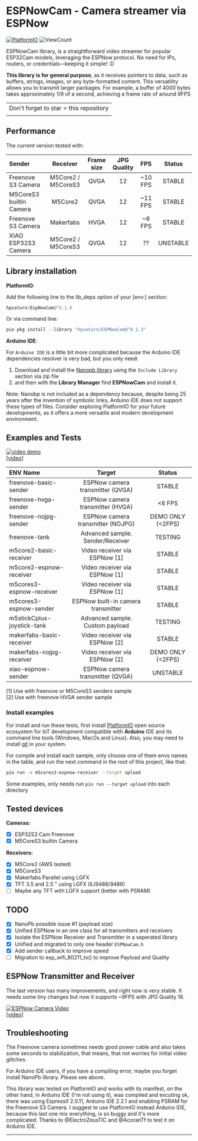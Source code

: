 # ESPNowCam - Camera streamer via ESPNow

[![PlatformIO](https://github.com/hpsaturn/esp32s3-cam/workflows/PlatformIO/badge.svg)](https://github.com/hpsaturn/esp32s3-cam/actions/) ![ViewCount](https://views.whatilearened.today/views/github/hpsaturn/esp32s3-cam.svg)  

ESPNowCam library, is a straightforward video streamer for popular ESP32Cam models, leveraging the ESPNow protocol. No need for IPs, routers, or credentials—keeping it simple! :D

**This library is for general purpose**, as it receives pointers to data, such as buffers, strings, images, or any byte-formatted content. This versatility allows you to transmit larger packages. For example, a buffer of 4000 bytes takes approximately 1/9 of a second, achieving a frame rate of around 9FPS

<table>
  <tr>
    <td>
      Don't forget to star ⭐ this repository
    </td>
  </tr>
</table>

## Performance

The current version tested with:

| Sender | Receiver | Frame size | JPG Quality | FPS | Status |
|:-----------------|:-----------:|:-------:|:-----:|:------:|:------:| 
| Freenove S3 Camera | M5Core2 / M5CoreS3 | QVGA | 12 | ~10 FPS | STABLE |
| M5CoreS3 builtin Camera | M5Core2 | QVGA | 12  | ~11 FPS | STABLE |
| Freenove S3 Camera | Makerfabs | HVGA | 12 | ~6 FPS | STABLE |
| XIAO ESP32S3 Camera | M5Core2 / M5CoreS3 | QVGA | 12 | ?? | UNSTABLE |

## Library installation

**PlatformIO**:

Add the following line to the lib_deps option of your [env:] section:

```python
hpsaturn/EspNowCam@^0.1.0
```

Or via command line:  

```python
pio pkg install --library "hpsaturn/ESPNowCam@^0.1.3"
```

**Arduino IDE**:

For `Arduino IDE` is a little bit more complicated because the Arduino IDE dependencies resolver is very bad, but you only need:

1. Download and install the [Nanopb library](https://github.com/nanopb/nanopb/releases/tag/nanopb-0.4.8) using the `Include Library` section via zip file
2. and then with the **Library Manager** find **ESPNowCam** and install it.  

Note: Nanobp is not included as a dependency because, despite being 25 years after the invention of symbolic links, Arduino IDE does not support these types of files. Consider exploring PlatformIO for your future developments, as it offers a more versatile and modern development environment.

## Examples and Tests

[![video demo](https://raw.githubusercontent.com/hpsaturn/esp32s3-cam/master/pictures/youtube.jpg)](https://youtu.be/nhLr7XEUdfU)  
[[video]](https://youtu.be/nhLr7XEUdfU)

| ENV Name   |    Target      |  Status |
|:-----------------|:--------------:|:----------:|
| freenove-basic-sender  | ESPNow camera transmitter (QVGA) | STABLE |
| freenove-hvga-sender  | ESPNow camera transmitter (HVGA) | <6 FPS |
| freenove-nojpg-sender  | ESPNow camera transmitter (NOJPG) | DEMO ONLY (<2FPS) |
| freenove-tank  | Advanced sample. Sender/Receiver | TESTING |
| m5core2-basic-receiver | Video receiver via ESPNow [1] | STABLE |
| m5core2-espnow-receiver | Video receiver via ESPNow [1] | STABLE |
| m5cores3-espnow-receiver | Video receiver via ESPNow [1] | STABLE|
| m5cores3-espnow-sender | ESPNow built-in camera transmitter | STABLE |
| m5stickCplus-joystick-tank | Advanced sample. Custom payload | TESTING |  
| makerfabs-basic-receiver | Video receiver via ESPNow [2] | STABLE |  
| makerfabs-nojpg-receiver | Video receiver via ESPNow [2] | DEMO ONLY (<2FPS) |  
| xiao-espnow-sender  | ESPNow camera transmitter (QVGA) | UNSTABLE |

[1] Use with freenove or M5CoreS3 senders sample  
[2] Use with freenove HVGA sender sample

### Install examples

For install and run these tests, first install [PlatformIO](http://platformio.org/) open source ecosystem for IoT development compatible with **Arduino** IDE and its command line tools (Windows, MacOs and Linux). Also, you may need to install [git](http://git-scm.com/) in your system.

For compile and install each sample, only choose one of them envs names in the table, and run the next command in the root of this project, like that:

```bash
pio run -e m5cores3-espnow-receiver --target upload
```

Some examples, only needs run `pio run --target upload` into each directory

## Tested devices

**Cameras:**

- [x] ESP32S3 Cam Freenove
- [x] M5CoreS3 builtin Camera

**Receivers:**

- [x] M5Core2 (AWS tested)
- [x] M5CoreS3
- [x] Makerfabs Parallel using LGFX
- [x] TFT 3.5 and 2.5 " using LGFX (ILI9488/9486)
- [ ] Maybe any TFT with LGFX support (better with PSRAM)

## TODO

- [x] NanoPb possible issue #1 (payload size)
- [x] Unified ESPNow in an one class for all transmitters and receivers
- [x] Isolate the ESPNow Receiver and Transmitter in a seperated library
- [x] Unified and migrated to only one header `ESPNowCam.h`
- [x] Add sender callback to improve speed
- [ ] Migration to esp_wifi_80211_tx() to improve Payload and Quality

## ESPNow Transmitter and Receiver

The last version has many improvements, and right now is very stable. It needs some tiny changes but now it supports ~9FPS with JPG Quality 18.

[![ESPNow Camera Video](https://raw.githubusercontent.com/hpsaturn/esp32s3-cam/master/pictures/espnow_video.gif)](https://youtu.be/zXIzP1TGlpA)  
[[video]](https://youtu.be/zXIzP1TGlpA)

## Troubleshooting

The Freenove camera sometimes needs good power cable and also takes some seconds to stabilization, that means, that not worries for initial video glitches.

For Arduino IDE users, if you have a compiling error, maybe you forget install NanoPb library. Please see above.

This library was tested on PlatformIO and works with its manifest, on the other hand, in Arduino IDE (I'm not using it), was compiled and excuting ok, there was using Espressif 2.0.11, Arduino IDE 2.2.1 and enabling PSRAM for the Freenove S3 Camera. I suggest to use PlatformIO instead Arduino IDE, because this last one mix everything, is so buggy and it's more complicated. Thanks to @ElectroZeusTIC and @AcoranTf to test it on Arduino IDE.

---
